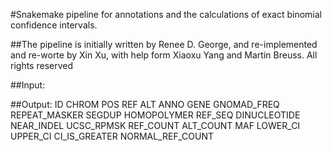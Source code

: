 #Snakemake pipeline for annotations and the calculations of exact binomial confidence intervals.

##The pipeline is initially written by Renee D. George, and re-implemented and re-worte by Xin Xu, with help form Xiaoxu Yang and Martin Breuss.
All rights reserved

##Input:


##Output:
  ID
  CHROM
  POS
  REF
  ALT
  ANNO
  GENE
  GNOMAD_FREQ
  REPEAT_MASKER
  SEGDUP
  HOMOPOLYMER
  REF_SEQ
  DINUCLEOTIDE
  NEAR_INDEL
  UCSC_RPMSK
  REF_COUNT
  ALT_COUNT
  MAF
  LOWER_CI
  UPPER_CI
  CI_IS_GREATER
  NORMAL_REF_COUNT
